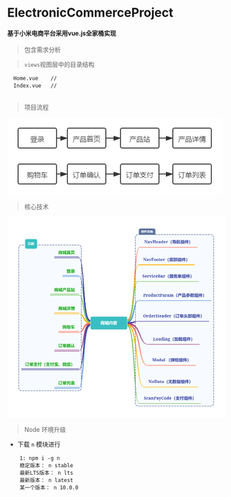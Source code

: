 # ElectronicCommerceProject
#### 基于小米电商平台采用vue.js全家桶实现

> 包含需求分析


> `views`视图层中的目录结构

```markdown
  Home.vue    // 
  Index.vue   // 
  
```

> 项目流程

![流程](describe/e-commerce.png)

> 核心技术

![流程图](describe/content.png)

> Node 环境升级

- 下载 `n` 模块进行

```text
    1: npm i -g n
    稳定版本： n stable
    最新LTS版本： n lts
    最新版本： n latest
    某一个版本： n 10.0.0
```